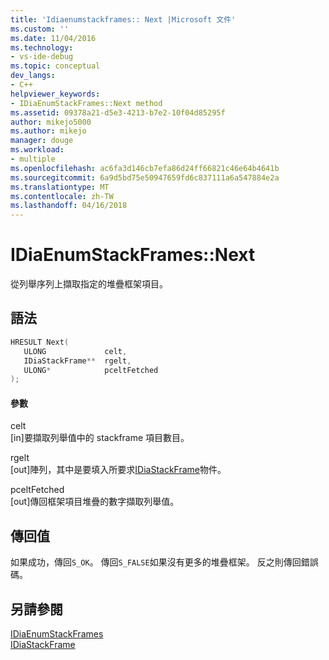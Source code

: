 ```yaml
---
title: 'Idiaenumstackframes:: Next |Microsoft 文件'
ms.custom: ''
ms.date: 11/04/2016
ms.technology:
- vs-ide-debug
ms.topic: conceptual
dev_langs:
- C++
helpviewer_keywords:
- IDiaEnumStackFrames::Next method
ms.assetid: 09378a21-d5e3-4213-b7e2-10f04d85295f
author: mikejo5000
ms.author: mikejo
manager: douge
ms.workload:
- multiple
ms.openlocfilehash: ac6fa3d146cb7efa86d24ff66821c46e64b4641b
ms.sourcegitcommit: 6a9d5bd75e50947659fd6c837111a6a547884e2a
ms.translationtype: MT
ms.contentlocale: zh-TW
ms.lasthandoff: 04/16/2018
---
```

# <a name="idiaenumstackframesnext"></a>IDiaEnumStackFrames::Next
從列舉序列上擷取指定的堆疊框架項目。  
  
## <a name="syntax"></a>語法  
  
```C++  
HRESULT Next(   
   ULONG             celt,  
   IDiaStackFrame**  rgelt,  
   ULONG*            pceltFetched  
);  
```  
  
#### <a name="parameters"></a>參數  
 celt  
 [in]要擷取列舉值中的 stackframe 項目數目。  
  
 rgelt  
 [out]陣列，其中是要填入所要求[IDiaStackFrame](../../debugger/debug-interface-access/idiastackframe.md)物件。  
  
 pceltFetched  
 [out]傳回框架項目堆疊的數字擷取列舉值。  
  
## <a name="return-value"></a>傳回值  
 如果成功，傳回`S_OK`。 傳回`S_FALSE`如果沒有更多的堆疊框架。 反之則傳回錯誤碼。  
  
## <a name="see-also"></a>另請參閱  
 [IDiaEnumStackFrames](../../debugger/debug-interface-access/idiaenumstackframes.md)   
 [IDiaStackFrame](../../debugger/debug-interface-access/idiastackframe.md)